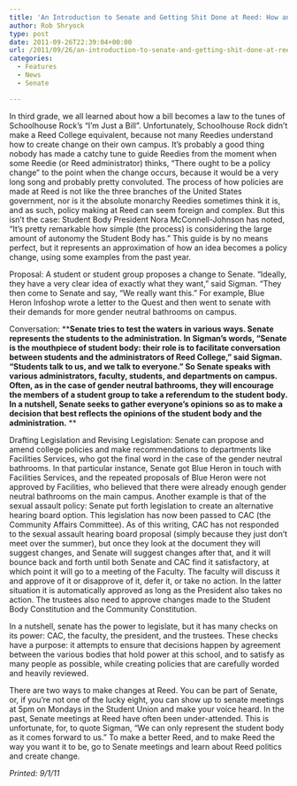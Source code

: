 ```yaml
---
title: 'An Introduction to Senate and Getting Shit Done at Reed: How an Idea Becomes a Reality'
author: Rob Shryock
type: post
date: 2011-09-26T22:39:04+00:00
url: /2011/09/26/an-introduction-to-senate-and-getting-shit-done-at-reed-how-an-idea-becomes-a-reality/
categories:
  - Features
  - News
  - Senate

---
```

In third grade, we all learned about how a bill becomes a law to the tunes of Schoolhouse Rock&#8217;s “I&#8217;m Just a Bill”. Unfortunately, Schoolhouse Rock didn&#8217;t make a Reed College equivalent, because not many Reedies understand how to create change on their own campus. It&#8217;s probably a good thing nobody has made a catchy tune to guide Reedies from the moment when some Reedie (or Reed administrator) thinks, “There ought to be a policy change” to the point when the change occurs, because it would be a very long song and probably pretty convoluted. The process of how policies are made at Reed is not like the three branches of the United States government, nor is it the absolute monarchy Reedies sometimes think it is, and as such, policy making at Reed can seem foreign and complex. But this isn&#8217;t the case: Student Body President Nora McConnell-Johnson has noted, “It’s pretty remarkable how simple (the process) is considering the large amount of autonomy the Student Body has.” This guide is by no means perfect, but it represents an approximation of how an idea becomes a policy change, using some examples from the past year.

Proposal: A student or student group proposes a change to Senate. “Ideally, they have a very clear idea of exactly what they want,” said Sigman. “They then come to Senate and say, “We really want this.” For example, Blue Heron Infoshop wrote a letter to the Quest and then went to senate with their demands for more gender neutral bathrooms on campus.

Conversation: ****Senate tries to test the waters in various ways. Senate represents the students to the administration. In Sigman&#8217;s words, “Senate is the mouthpiece of student body: their role is to facilitate conversation between students and the administrators of Reed College,” said Sigman. “Students talk to us, and we talk to everyone.” So Senate speaks with various administrators, faculty, students, and departments on campus. Often, as in the case of gender neutral bathrooms, they will encourage the members of a student group to take a referendum to the student body. In a nutshell, Senate seeks to gather everyone&#8217;s opinions so as to make a decision that best reflects the opinions of the student body and the administration.** **

Drafting Legislation and Revising Legislation: Senate can propose and amend college policies and make recommendations to departments like Facilities Services, who got the final word in the case of the gender neutral bathrooms. In that particular instance, Senate got Blue Heron in touch with Facilities Services, and the repeated proposals of Blue Heron were not approved by Facilities, who believed that there were already enough gender neutral bathrooms on the main campus. Another example is that of the sexual assault policy: Senate put forth legislation to create an alternative hearing board option. This legislation has now been passed to CAC (the Community Affairs Committee). As of this writing, CAC has not responded to the sexual assault hearing board proposal (simply because they just don&#8217;t meet over the summer), but once they look at the document they will suggest changes, and Senate will suggest changes after that, and it will bounce back and forth until both Senate and CAC find it satisfactory, at which point it will go to a meeting of the Faculty. The faculty will discuss it and approve of it or disapprove of it, defer it, or take no action. In the latter situation it is automatically approved as long as the President also takes no action. The trustees also need to approve changes made to the Student Body Constitution and the Community Constitution.

In a nutshell, senate has the power to legislate, but it has many checks on its power: CAC, the faculty, the president, and the trustees. These checks have a purpose: it attempts to ensure that decisions happen by agreement between the various bodies that hold power at this school, and to satisfy as many people as possible, while creating policies that are carefully worded and heavily reviewed.

There are two ways to make changes at Reed. You can be part of Senate, or, if you&#8217;re not one of the lucky eight, you can show up to senate meetings at 5pm on Mondays in the Student Union and make your voice heard. In the past, Senate meetings at Reed have often been under-attended. This is unfortunate, for, to quote Sigman, “We can only represent the student body as it comes forward to us.” To make a better Reed, and to make Reed the way you want it to be, go to Senate meetings and learn about Reed politics and create change.

_Printed: 9/1/11_